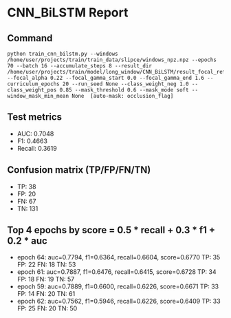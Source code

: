 # CNN_BiLSTM Report

## Command
```
python train_cnn_bilstm.py --windows /home/user/projects/train/train_data/slipce/windows_npz.npz --epochs 70 --batch 16 --accumulate_steps 8 --result_dir /home/user/projects/train/model/long_window/CNN_BiLSTM/result_focal_refine/cw03_fg02 --focal_alpha 0.22 --focal_gamma_start 0.0 --focal_gamma_end 1.6 --curriculum_epochs 20 --run_seed None --class_weight_neg 1.0 --class_weight_pos 0.85 --mask_threshold 0.6 --mask_mode soft --window_mask_min_mean None  [auto-mask: occlusion_flag]
```

## Test metrics
- AUC: 0.7048
- F1: 0.4663
- Recall: 0.3619
## Confusion matrix (TP/FP/FN/TN)
- TP: 38
- FP: 20
- FN: 67
- TN: 131

## Top 4 epochs by score = 0.5 * recall + 0.3 * f1 + 0.2 * auc
- epoch 64: auc=0.7794, f1=0.6364, recall=0.6604, score=0.6770  TP: 35 FP: 22 FN: 18 TN: 53
- epoch 61: auc=0.7887, f1=0.6476, recall=0.6415, score=0.6728  TP: 34 FP: 18 FN: 19 TN: 57
- epoch 59: auc=0.7889, f1=0.6600, recall=0.6226, score=0.6671  TP: 33 FP: 14 FN: 20 TN: 61
- epoch 62: auc=0.7562, f1=0.5946, recall=0.6226, score=0.6409  TP: 33 FP: 25 FN: 20 TN: 50
